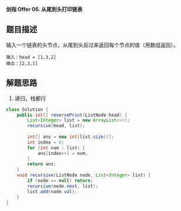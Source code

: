 **剑指 Offer 06. 从尾到头打印链表**

## 题目描述

输入一个链表的头节点，从尾到头反过来返回每个节点的值（用数组返回）。

```
输入：head = [1,3,2]
输出：[2,3,1]
```

## 解题思路

1. 递归，栈都行

```java
class Solution {
    public int[] reversePrint(ListNode head) {
        List<Integer> list = new ArrayList<>();
        recursive(head, list);
        
        int[] ans = new int[list.size()];
        int index = 0;
        for (int num : list) {
            ans[index++] = num;
        }
        return ans;
    }
    void recursive(ListNode node, List<Integer> list) {
        if (node == null) return;
        recursive(node.next, list);
        list.add(node.val);
    }
}
```
